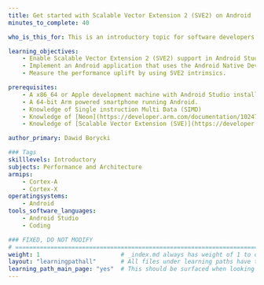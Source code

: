 ```yaml
---
title: Get started with Scalable Vector Extension 2 (SVE2) on Android
minutes_to_complete: 40

who_is_this_for: This is an introductory topic for software developers interested in learning how to use the Scalable Vector Extension 2 (SVE2) on Arm powered mobile devices running Android. 

learning_objectives:
    - Enable Scalable Vector Extension 2 (SVE2) support in Android Studio.
    - Implement an Android application that uses the Android Native Development Kit (NDK) to calculate the fused multiply-add (FMA).
    - Measure the performance uplift by using SVE2 intrinsics.

prerequisites:
    - A x86_64 or Apple development machine with Android Studio installed.
    - A 64-bit Arm powered smartphone running Android.
    - Knowledge of Single instruction Multi Data (SIMD)
    - Knowledge of [Neon](https://developer.arm.com/documentation/102474/latest)
    - Knowledge of [Scalable Vector Extension (SVE)](https://developer.arm.com/documentation/101726/4-0)

author_primary: Dawid Borycki

### Tags
skilllevels: Introductory
subjects: Performance and Architecture
armips:
    - Cortex-A
    - Cortex-X
operatingsystems:
    - Android
tools_software_languages:
    - Android Studio
    - Coding

### FIXED, DO NOT MODIFY
# ================================================================================
weight: 1                       # _index.md always has weight of 1 to order correctly
layout: "learningpathall"       # All files under learning paths have this same wrapper
learning_path_main_page: "yes"  # This should be surfaced when looking for related content. Only set for _index.md of learning path content.
---
```

